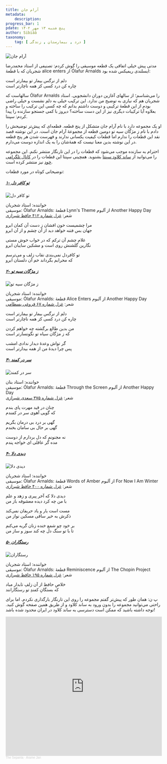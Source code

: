 ```yaml
---
title: آرام جان
metadata:
    description: 
progress_bar: 1
pdate: پنج شنبه ۱۳ مهر ۱۴۰۲    
author: Sibiāā
taxonomy:
    tag: [ درد , بیمارستان , زندگی ]
---
```

![آرام جان](arame_jaan.webp?classes=center)

مدتی پیش خیلی اتفاقی یک قطعه موسیقی را گوش کردم: تصنیفی از استاد محمدرضا شجریان که با قطعهٔ alice enters از Ólafur Arnalds ایسلندی ریمیکس شده بود:

دلم از نرگس بیمار تو بیمارتر است  
چاره کن درد کسی کز همه ناچارتر است

سالهاست که Ólafur Arnalds را می‌شناسم؛ از سالهای آغازین دوران دانشجویی. استاد شجریان هم که نیازی به توضیح من ندارد. این ترکیب خیلی به دلم نشست و خیلی راضی بودم از این قطعهٔ ترکیبی و دوست داشتم بدانم که چه کسی این ترکیب را ساخته و بعلاوه آیا ترکیبات دیگری نیز از این دست ساخته؟ دیروز با کمی جستجو سازنده را پیدا کردم: سپنتا.

او یک مجموعه دارد با نام آرام جان متشکل از پنج قطعه. قطعه‌ای که پیش‌تر توضیحش را دادم با نام ز مژگان سیه تو دومین قطعه از مجموعهٔ آرام جان است. در این نوشته قصد نقد این قطعات را ندارم اما  قطعات کیفیت‌ یکسانی ندارند و فهرست شدن هر پنج قطعه در این نوشته بدین معنا نیست که همهٔ‌شان را به یک ‌اندازه دوست می‌دارم. 

احترام به سازنده موجب می‌شود که قطعات را در این تارنگار منتشر نکنم. این مجموعه را می‌توانید از 
[ساند کلاود سپنتا](https://soundcloud.com/thesepanta/sets/mashup)
بشنوید. همچینی سپنتا این قطعات را در 
[کانال تلگرامی خود](https://t.me/tsepanta)
نیز منتشر کرده است.

توضیحاتی کوتاه در مورد قطعات:

##### [۱- تو کافر دل](https://soundcloud.com/thesepanta/to-kafardel)

![تو کافر دل](1.jpg?classes=center)

خواننده: استاد شجریان  
موسیقی: Ólafur Arnalds: قطعهٔ Lynn's Theme از آلبوم  Another Happy Day   
شعر:
[غزل شماره ۴۱۲ حافظ شیرازی](https://ganjoor.net/hafez/ghazal/sh412)




مرا چشمیست خون افشان ز دست آن کمان ابرو      
جهان بس فتنه خواهد دید از آن چشم و از آن ابرو

غلام چشم آن ترکم که در خواب خوش مستی  
نگارین گلشنش روی است و مشکین سایبان ابرو

تو کافردل نمی‌بندی نقاب زلف و می‌ترسم  
که محرابم بگرداند خم آن دلستان ابرو

##### [۲- ز مژگان سیه تو](https://soundcloud.com/thesepanta/ze-mojgane-siahe-to)

![ز مژگان سیه تو](2.jpg?classes=center)


خواننده: استاد شجریان  
موسیقی: Ólafur Arnalds: قطعهٔ Alice Enters از آلبوم  Another Happy Day   
شعر:
[غزل شماره ۶۷ فروغی بسطامی](https://ganjoor.net/forooghi/divan-forooghi/ghazalf/sh67)

دلم از نرگس بیمار تو بیمارتر است  
چاره کن درد کسی کز همه ناچارتر است

من بدین طالع برگشته چه خواهم کردن  
که ز مژگان سیاه تو نگونسارتر است

گر تواش وعدهٔ دیدار ندادی امشب  
پس چرا دیدهٔ من از همه بیدارتر است




##### [۳- سر در کمند](https://soundcloud.com/thesepanta/sardarkamand)

![سر در کمند](3.jpg?classes=center)


خواننده: استاد بنان  
موسیقی: Ólafur Arnalds: قطعهٔ Through the Screen  از آلبوم  Another Happy Day   
شعر:
[غزل شماره ۳۷۵ سعدی شیرازی](https://ganjoor.net/saadi/divan/ghazals/sh375)


چنان در قید مهرت پای بندم  
که گویی آهوی سر در کمندم

گهی بر درد بی درمان بگریم  
گهی بر حال بی سامان بخندم

نه مجنونم که دل بردارم از دوست  
مده گر عاقلی ای خواجه پندم

##### [۴- دیدی دلا](https://soundcloud.com/thesepanta/didi-dela?)

![دیدی دلا](4.jpg?classes=center)



خواننده: استاد شجریان  
موسیقی: Ólafur Arnalds: قطعهٔ Words of Amber  از آلبوم  For Now I Am Winter  
شعر:
[غزل شماره ۴۰۰ حافظ شیرازی](https://ganjoor.net/hafez/ghazal/sh400)



دیدی دلا که آخر پیری و زهد و علم  
با من چه کرد دیده معشوقه باز من

مست است یار و یاد حریفان نمی‌کند  
ذکرش به خیر ساقی مسکین نواز من

بر خود چو شمع خنده زنان گریه می‌کنم  
تا با تو سنگ دل چه کند سوز و ساز من

##### [۵- رستگاران](https://soundcloud.com/thesepanta/rastgaran?)

![رستگاران](5.jpg?classes=center)



خواننده: استاد شجریان  
موسیقی: Ólafur Arnalds: قطعهٔ Reminiscence  از آلبوم  The Chopin Project   
شعر:
[غزل شماره ۱۹۵ حافظ شیرازی](https://ganjoor.net/hafez/ghazal/sh195)


خلاصِ حافظ از آن زلفِ تابدار مباد  
که بستگانِ کمندِ تو رستگارانند

پ ن: همان طور که پیش‌تر گفتم مجموعه را روی این تارنگار بارگذاری نکردم. اما برای راحتی می‌توانید مجموعه را بدون  ورود به ساند کلاود و از طریق همین صفحه گوش کنید. توجه داشته باشید که ممکن است دسترسی به ساند کلاود در ایران محدود شده باشد! 

<iframe width="100%" height="450" scrolling="no" frameborder="no" allow="autoplay" src="https://w.soundcloud.com/player/?url=https%3A//api.soundcloud.com/playlists/914600245&color=%23ff5500&auto_play=false&hide_related=false&show_comments=true&show_user=true&show_reposts=false&show_teaser=true"></iframe><div style="font-size: 10px; color: #cccccc;line-break: anywhere;word-break: normal;overflow: hidden;white-space: nowrap;text-overflow: ellipsis; font-family: Interstate,Lucida Grande,Lucida Sans Unicode,Lucida Sans,Garuda,Verdana,Tahoma,sans-serif;font-weight: 100;"><a href="https://soundcloud.com/thesepanta" title="The Sepanta" target="_blank" style="color: #cccccc; text-decoration: none;">The Sepanta</a> · <a href="https://soundcloud.com/thesepanta/sets/mashup" title="Arame Jan" target="_blank" style="color: #cccccc; text-decoration: none;">Arame Jan</a></div>
